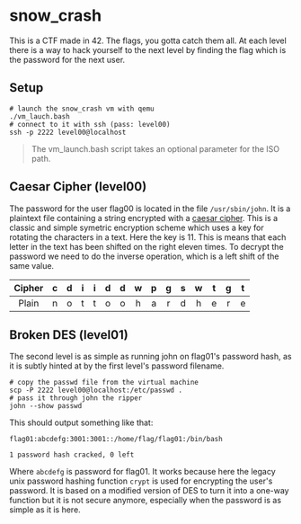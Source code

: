 # snow\_crash

This is a CTF made in 42. The flags, you gotta catch them all. At each level
there is a way to hack yourself to the next level by finding the flag which is
the password for the next user.

## Setup

```shell
# launch the snow_crash vm with qemu
./vm_lauch.bash
# connect to it with ssh (pass: level00)
ssh -p 2222 level00@localhost
```

> The vm\_launch.bash script takes an optional parameter for the ISO path.

## Caesar Cipher (level00)

The password for the user flag00 is located in the file `/usr/sbin/john`. It is
a plaintext file containing a string encrypted with a
[caesar cipher](https://en.wikipedia.org/wiki/Caesar_cipher). This is a classic
and simple symetric encryption scheme which uses a key for rotating the
characters in a text. Here the key is 11. This is means that each letter in the
text has been shifted on the right eleven times. To decrypt the password we need
to do the inverse operation, which is a left shift of the same value.

| Cipher | c | d | i | i | d | d | w | p | g | s | w | t | g | t |
|:------:|:-:|:-:|:-:|:-:|:-:|:-:|:-:|:-:|:-:|:-:|:-:|:-:|:-:|:-:|
| Plain  | n | o | t | t | o | o | h | a | r | d | h | e | r | e |

## Broken DES (level01)

The second level is as simple as running john on flag01's password hash, as it
is subtly hinted at by the first level's password filename.

```shell
# copy the passwd file from the virtual machine
scp -P 2222 level00@localhost:/etc/passwd .
# pass it through john the ripper
john --show passwd
```

This should output something like that:

```
flag01:abcdefg:3001:3001::/home/flag/flag01:/bin/bash

1 password hash cracked, 0 left
```

Where `abcdefg` is password for flag01. It works because here the legacy unix
password hashing function `crypt` is used for encrypting the user's password. It
is based on a modified version of DES to turn it into a one-way function but it
is not secure anymore, especially when the password is as simple as it is here.
